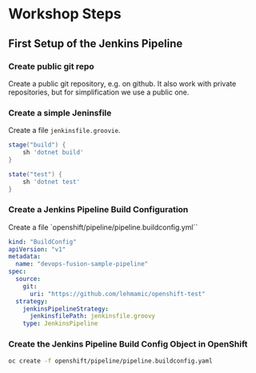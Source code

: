 # Workshop Steps

## First Setup of the Jenkins Pipeline

### Create public git repo

Create a public git repository, e.g. on github. It also work with private repositories, but for simplification we use a public one.

### Create a simple Jeninsfile

Create a file `jenkinsfile.groovie`.

```Groovy
stage("build") {
    sh 'dotnet build'
}

state("test") {
    sh 'dotnet test'
}
```

### Create a Jenkins Pipeline Build Configuration

Create a file `openshift/pipeline/pipeline.buildconfig.yml``

```yml
kind: "BuildConfig"
apiVersion: "v1"
metadata:
  name: "devops-fusion-sample-pipeline"
spec:
  source:
    git:
      uri: "https://github.com/lehmamic/openshift-test"
  strategy:
    jenkinsPipelineStrategy:
      jenkinsfilePath: jenkinsfile.groovy
    type: JenkinsPipeline
```

### Create the Jenkins Pipeline Build Config Object in OpenShift

```bash
oc create -f openshift/pipeline/pipeline.buildconfig.yaml
```
